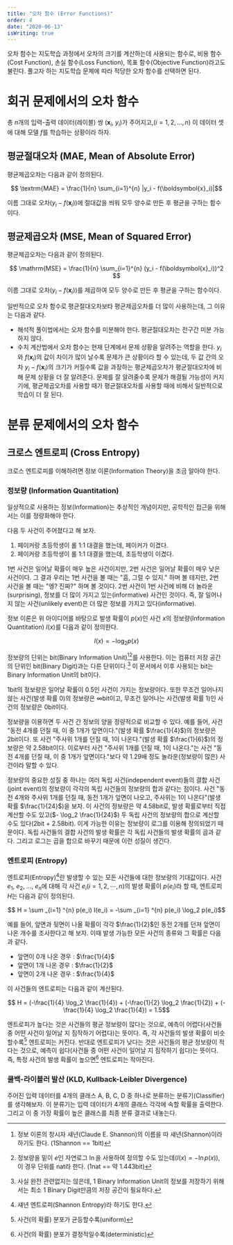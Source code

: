```yaml
---
title: "오차 함수 (Error Functions)"
order: 4
date: "2020-06-13"
isWriting: true
---
```


오차 함수는 지도학습 과정에서 오차의 크기를 계산하는데 사용되는 함수로, 비용 함수(Cost Function), 손실 함수(Loss Function), 목표 함수(Objective Function)라고도 불린다. 풀고자 하는 지도학습 문제에 따라 적당한 오차 함수를 선택하면 된다.

# 회귀 문제에서의 오차 함수

총 $n$개의 입력-출력 데이터(레이블) 쌍 ($\boldsymbol{x}_i$, $y_i$)가 주어지고,($i = 1, 2, ..., n$) 이 데이터 셋에 대해 모델 $f$를 학습하는 상황이라 하자.

## 평균절대오차 (MAE, Mean of Absolute Error)

평균제곱오차는 다음과 같이 정의된다.

<div class="mathjax-wrapper" markdown="block">

$$ \textrm{MAE} = \frac{1}{n} \sum_{i=1}^{n} |y_i - f(\boldsymbol{x}_i)|$$

</div>

이름 그대로 오차($y_i - f(\boldsymbol{x}_i)$)에 절대값을 씌워 모두 양수로 만든 후 평균을 구하는 함수이다.

## 평균제곱오차 (MSE, Mean of Squared Error)

평균제곱오차는 다음과 같이 정의된다.

<div class="mathjax-wrapper" markdown="block">

$$ \mathrm{MSE} = \frac{1}{n} \sum_{i=1}^{n} (y_i - f(\boldsymbol{x}_i))^2 $$

</div>

이름 그대로 오차($y_i - f(\boldsymbol{x}_i)$)를 제곱하여 모두 양수로 만든 후 평균을 구하는 함수이다.

일반적으로 오차 함수로 평균절대오차보타 평균제곱오차를 더 많이 사용하는데, 그 이유는 다음과 같다.

- 해석적 풀이법에서는 오차 함수를 미분해야 한다. 평균절대오차는 전구간 미분 가능하지 않다.
- 수치 계산법에서 오차 함수는 현재 단계에서 문제 상황을 알려주는 역할을 한다. $y_i$와 $f(\boldsymbol{x}_i)$의 값이 차이가 많이 날수록 문제가 큰 상황이라 할 수 있는데, 두 값 간의 오차 $y_i - f(\boldsymbol{x}_i)$의 크기가 커질수록 값을 과장하는 평균제곱오차가 평균절대오차에 비해 문제 상황을 더 잘 알려준다. 문제를 잘 알려줄수록 문제가 해결될 가능성이 커지기에, 평균제곱오차를 사용할 때가 평균절대오차를 사용할 때에 비해서 일반적으로 학습이 더 잘 된다.

# 분류 문제에서의 오차 함수

## 크로스 엔트로피 (Cross Entropy)

크로스 엔트로피를 이해하려면 정보 이론(Information Theory)을 조금 알아야 한다.

### 정보량 (Information Quantitation)

일상적으로 사용하는 정보(Information)는 추상적인 개념이지만, 공학적인 접근을 위해서는 이를 정량화해야 한다.

다음 두 사건이 주어졌다고 해 보자.

1. 페이커랑 초등학생이 롤 1:1 대결을 했는데, 페이커가 이겼다.
2. 페이커랑 초등학생이 롤 1:1 대결을 했는데, 초등학생이 이겼다.

1번 사건은 일어날 확률이 매우 높은 사건이지만, 2번 사건은 일어날 확률이 매우 낮은 사건이다. 그 결과 우리는 1번 사건을 볼 때는 "흠, 그럴 수 있지." 하며 볼 테지만, 2번 사건을 볼 때는 "엥? 진짜?" 하며 볼 것이다. 2번 사건이 1번 사건에 비해 더 놀라운(surprising), 정보를 더 많이 가지고 있는(informative) 사건인 것이다. 즉, 잘 일어나지 않는 사건(unlikely event)은 더 많은 정보를 가지고 있다(informative).

정보 이론은 위 아이디어를 바탕으로 발생 확률이 $p(x)$인 사건 $x$의 정보량(Information Quantitation) $I(x)$를 다음과 같이 정의한다. 

<div class="mathjax-wrapper" markdown="block">

$$ I(x) = - \log_2 p(x) $$

</div>

정보량의 단위는 bit(Binary Information Unit)[^1][^2]를 사용한다. 이는 컴퓨터 저장 공간의 단위인 bit(Binary Digit)과는 다른 단위이다.[^3] 이 문서에서 이후 사용되는 bit는 Binary Information Unit의 bit이다.

[^1]: 정보 이론의 창시자 섀년(Claude E. Shannon)의 이름을 따 섀년(Shannon)이라 하기도 한다. (1Shannon == 1bit)
[^2]: 정보량을 밑이 $e$인 자연로그 $\ln$을 사용하여 정의할 수도 있는데($I(x) = - \ln p(x)$), 이 경우 단위를 nat라 한다. (1nat == 약 1.443bit)
[^3]: 사실 완전 관련없지는 않은데, 1 Binary Information Unit의 정보를 저장하기 위해서는 최소 1 Binary Digit만큼의 저장 공간이 필요하다.

1bit의 정보량은 일어날 확률이 0.5인 사건이 가지는 정보량이다. 또한 무조건 일어나지 않는 사건(발생 확률 0)의 정보량은 ∞bit이고, 무조건 일어나는 사건(발생 확률 1)인 사건의 정보량은 0bit이다.

정보량을 이용하면 두 사건 간 정보의 양을 정량적으로 비교할 수 있다. 예를 들어, 사건 "동전 4개를 던질 때, 이 중 1개가 앞면이다."(발생 확률 $\frac{1}{4}$)의 정보량은 2bit이다. 또 사건 "주사위 1개를 던질 때, 1이 나온다."(발생 확률 $\frac{1}{6}$)의 정보량은 약 2.58bit이다. 이로부터 사건 "주사위 1개를 던질 때, 1이 나온다."는 사건 "동전 4개를 던질 때, 이 중 1개가 앞면이다."보다 약 1.29배 정도 놀라운(정보량이 많은) 사건이라 말할 수 있다.

정보량의 중요한 성질 중 하나는 여러 독립 사건(independent event)들의 결합 사건(joint event)의 정보량이 각각의 독립 사건들의 정보량의 합과 같다는 점이다. 사건 "동전 4개와 주사위 1개를 던질 때, 동전 1개가 앞면이 나오고, 주사위는 1이 나온다"(발생 확률 $\frac{1}{24}$)을 보자. 이 사건의 정보량은 약 4.58bit로, 발생 확률로부터 직접 계산할 수도 있고($- \log_2 \frac{1}{24}$) 두 독립 사건의 정보량의 합으로 계산할 수도 있다(2bit + 2.58bit). 이게 가능한 이유는 정보량이 로그를 이용해 정의되었기 때문이다. 독립 사건들의 결합 사건의 발생 확률은 각 독립 사건들의 발생 확률의 곱과 같다. 그리고 로그는 곱을 합으로 바꾸기 때문에 이런 성질이 생긴다.

### 엔트로피 (Entropy)

엔트로피(Entropy)[^5]란 발생할 수 있는 모든 사건들에 대한 정보량의 기대값이다. 사건 $e_1$, $e_2$, …, $e_n$에 대해 각 사건 $e_i$($i = 1, 2, \cdots, n$)의 발생 확률이 $p(e_i)$라 할 때, 엔트로피 $H$는 다음과 같이 정의된다.

[^5]: 섀년 엔트로피(Shannon Entropy)라 하기도 한다.

<div class="mathjax-wrapper" markdown="block">

$$ H = \sum _{i=1} ^{n} p(e_i) I(e_i) = -\sum _{i=1} ^{n} p(e_i) \log_2 p(e_i)$$

</div>

예를 들어, 앞면과 뒷면이 나올 확률이 각각 $\frac{1}{2}$인 동전 2개를 던져 앞면이 나온 개수를 조사한다고 해 보자. 이때 발생 가능한 모든 사건의 종류와 그 확률은 다음과 같다.

- 앞면이 0개 나온 경우 : $\frac{1}{4}$
- 앞면이 1개 나온 경우 : $\frac{1}{2}$
- 앞면이 2개 나온 경우 : $\frac{1}{4}$

이 사건들의 엔트로피는 다음과 같이 계산된다.

<div class="mathjax-wrapper" markdown="block">

$$ H = (-\frac{1}{4} \log_2 \frac{1}{4}) + (-\frac{1}{2} \log_2 \frac{1}{2}) + (-\frac{1}{4} \log_2 \frac{1}{4}) = 1.5$$

</div>

엔트로피가 높다는 것은 사건들의 평균 정보량이 많다는 것으로, 예측이 어렵다(사건들 중 어떤 사건이 일어날 지 짐작하기 어렵다)는 뜻이다. 즉, 각 사건들의 발생 확률이 비슷할수록[^6] 엔트로피는 커진다. 반대로 엔트로피가 낮다는 것은 사건들의 평균 정보량이 적다는 것으로, 예측이 쉽다(사건들 중 어떤 사건이 일어날 지 짐작하기 쉽다)는 뜻이다. 즉, 특정 사건의 발생 확률이 높으면[^7] 엔트로피는 작아진다.

[^6]: 사건(의 확률) 분포가 균등할수록(uniform)
[^7]: 사건(의 확률) 분포가 결정적일수록(deterministic)

### 쿨백-라이블러 발산 (KLD, Kullback-Leibler Divergence)

주어진 입력 데이터를 4개의 클래스 A, B, C, D 중 하나로 분류하는 분류기(Classifier)를 생각해보자. 이 분류기는 입력 데이터가 4개의 클래스 각각에 속할 확률을 출력한다. 그리고 이 중 가장 확률이 높은 클래스를 최종 분류 결과로 내놓는다.